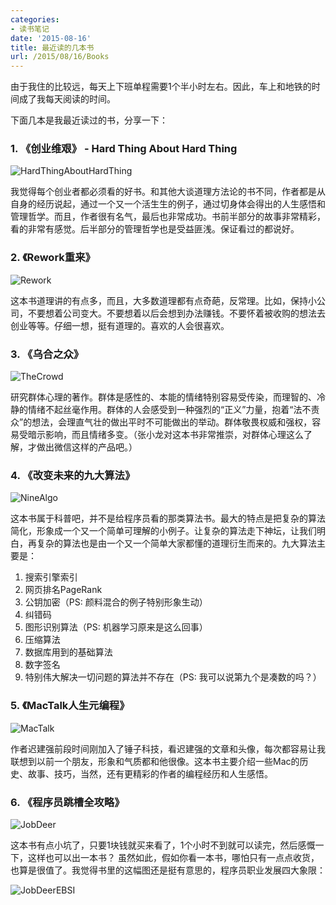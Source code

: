 ```yaml
---
categories:
- 读书笔记
date: '2015-08-16'
title: 最近读的几本书
url: /2015/08/16/Books
---
```



由于我住的比较远，每天上下班单程需要1个半小时左右。因此，车上和地铁的时间成了我每天阅读的时间。

下面几本是我最近读过的书，分享一下：

<!--more-->

### 1. 《创业维艰》 - Hard Thing About Hard Thing

 ![HardThingAboutHardThing](
https://mmbiz.qlogo.cn/mmbiz/otHvoL6neeJB2WVs1vlmIw10Knlmn8yOFSeOx7N8UoyFIw8LOmlEKiagUvVZP0QAurUniasT1DAmV20oE7AzNibcw/0?wx_fmt=jpeg)


 我觉得每个创业者都必须看的好书。和其他大谈道理方法论的书不同，作者都是从自身的经历说起，通过一个又一个活生生的例子，通过切身体会得出的人生感悟和管理哲学。而且，作者很有名气，最后也非常成功。书前半部分的故事非常精彩，看的非常有感觉。后半部分的管理哲学也是受益匪浅。保证看过的都说好。

### 2. 《Rework重来》

 ![Rework](https://mmbiz.qlogo.cn/mmbiz/otHvoL6neeJB2WVs1vlmIw10Knlmn8yOsBJNuS9qI6Qh1wBYjxpgr799STrg2Ct0OLkSnOJpMezlkMzrh1Zxvw/0?wx_fmt=jpeg)

 这本书道理讲的有点多，而且，大多数道理都有点奇葩，反常理。比如，保持小公司，不要想着公司变大。不要想着以后会想到办法赚钱。不要怀着被收购的想法去创业等等。仔细一想，挺有道理的。喜欢的人会很喜欢。

### 3. 《乌合之众》

![TheCrowd](https://mmbiz.qlogo.cn/mmbiz/otHvoL6neeJB2WVs1vlmIw10Knlmn8yO80ib8cPNjvA02rJsObpzm0yd2PeZwhoFEkh5KoxTfSdvrsV5DHfLrLQ/0?wx_fmt=jpeg)

 研究群体心理的著作。群体是感性的、本能的情绪特别容易受传染，而理智的、冷静的情绪不起丝毫作用。群体的人会感受到一种强烈的“正义”力量，抱着“法不责众”的想法，会理直气壮的做出平时不可能做出的举动。群体敬畏权威和强权，容易受暗示影响，而且情绪多变。（张小龙对这本书非常推崇，对群体心理这么了解，才做出微信这样的产品吧。）

### 4. 《改变未来的九大算法》

 ![NineAlgo](https://mmbiz.qlogo.cn/mmbiz/otHvoL6neeJB2WVs1vlmIw10Knlmn8yOVm4byM2RhVayQJyPYWm4q7Hcn9icibhWEZQpiabwTUOqtWQhQ0jibJicwWA/0?wx_fmt=jpeg)

 这本书属于科普吧，并不是给程序员看的那类算法书。最大的特点是把复杂的算法简化，形象成一个又一个简单可理解的小例子。让复杂的算法走下神坛，让我们明白，再复杂的算法也是由一个又一个简单大家都懂的道理衍生而来的。九大算法主要是：
 1. 搜索引擎索引
 1. 网页排名PageRank
 1. 公钥加密（PS: 颜料混合的例子特别形象生动）
 1. 纠错码
 1. 图形识别算法（PS: 机器学习原来是这么回事）
 1. 压缩算法
 1. 数据库用到的基础算法
 1. 数字签名
 1. 特别伟大解决一切问题的算法并不存在（PS: 我可以说第九个是凑数的吗？）

### 5. 《MacTalk人生元编程》

 ![MacTalk](
https://mmbiz.qlogo.cn/mmbiz/otHvoL6neeJB2WVs1vlmIw10Knlmn8yOncAdXTicFFAQvjQbsbpNG39Gk5y4P2GBdHb6Q4eJRsgVpAsrniapGsww/0?wx_fmt=jpeg)

作者迟建强前段时间刚加入了锤子科技，看迟建强的文章和头像，每次都容易让我联想到以前一个朋友，形象和气质都和他很像。这本书主要介绍一些Mac的历史、故事、技巧，当然，还有更精彩的作者的编程经历和人生感悟。

### 6. 《程序员跳槽全攻略》

 ![JobDeer](https://mmbiz.qlogo.cn/mmbiz/otHvoL6neeJB2WVs1vlmIw10Knlmn8yOuHUzgtqiaKpIibC0CQEOIA4G63KqWogkWAw0STzUzAfSAWvsFUalLzSA/0?wx_fmt=jpeg )

 这本书有点小坑了，只要1块钱就买来看了，1个小时不到就可以读完，然后感慨一下，这样也可以出一本书？ 虽然如此，假如你看一本书，哪怕只有一点点收货，也算是很值了。我觉得书里的这幅图还是挺有意思的，程序员职业发展四大象限：

 ![JobDeerEBSI](https://mmbiz.qlogo.cn/mmbiz/otHvoL6neeJB2WVs1vlmIw10Knlmn8yOgFThicsZc6f5CNNxvXa4p2Ck83o3iclzia48SS4iafrcwo7ibb8oyqGyrFA/0?wx_fmt=jpeg)
